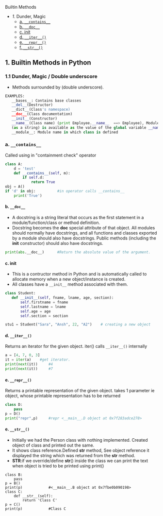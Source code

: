 Builtin Methods
- _1._ Dunder, Magic
  - [a. `__contains__`](#con)
  - [b. `__doc__`](#doc)
  - [c. init](#in)
  - [d. `__iter__()`](#iter)
  - [e. `__repr__()`](#repr)
  - [f. `__str__()`](#str)


## 1. Builtin Methods in Python
### 1.1 Dunder, Magic / Double underscore
- Methods surrounded by (double underscore).
```python
EXAMPLES:
   __bases__: Contains base classes
   __del__(Destructor)
   __dict__(Class's namespace)
   __doc__(Class documentation)   
   __init__(Constructor)
   __name__(Class name) (print Employee.__name__  ==> Employee), Module name: Within a module, the module’s name 
   (as a string) is available as the value of the global variable __name__.
   __module__: Module name in which class is defined
```

<a name=con></a>
### a. `__contains__`
Called using in "containment check" operator
```py
class A:
    d = 'test'
    def __contains__(self, m):
        if self.d:
            return True
obj = A()
if 'd' in obj:          #in operator calls __contains__
    print('True')
```   

<a name=doc></a>
#### b. `__doc__`
- A docstring is a string literal that occurs as the first statement in a module/function/class or method definition.
- Docstring becomes the __doc__ special attribute of that object. All modules should normally have docstrings, and all functions and classes exported by a module should also have docstrings. Public methods (including the __init__ constructor) should also have docstrings.
```py
print(abs.__doc__)      #Return the absolute value of the argument.
```

<a name=in></a>
#### c. init
- This is a contructor method in Python and is automatically called to allocate memory when a new object/instance is created. 
- All classes have a `__init__` method associated with them.
```py
class Student:
   def __init__(self, fname, lname, age, section):
       self.firstname = fname
       self.lastname = lname
       self.age = age
       self.section = section

stu1 = Student("Sara", "Ansh", 22, "A2")    # creating a new object
```

<a name=iter></a>
#### d. `__iter__()`
Returns an iterator for the given object. iter() calls `__iter__()` internally
```py
a = [4, 7, 0, 3]
it = iter(a)    #get iterator.
print(next(it))     #4
print(next(it))     #7
```
<a name=repr></a>
#### e. `__repr__()`
Returns a printable representation of the given object. takes 1 parameter ie object, whose printable representation has to be returned
```py
class D:
    pass
p = D()
print("repr",p)     #repr <__main__.D object at 0x7f283adce278>
```
<a name=str></a>
#### e. `__str__()`
- Initially we had the Person class with nothing implemented. Created object of class and printed out the same. 
- It shows class reference.Defined __str__ method, See object reference it displayed the string which was returned from the __str__ method.
- __STR__:if we override/define  __str__() inside the class we can print the text when object is tried to be printed using print()
```
class B:
    pass
p = B()
print(p)            #<__main__.B object at 0x7fbe0b090198>
class C:
    def __str__(self):
        return 'Class C'
p = C()
print(p)            #Class C
```
